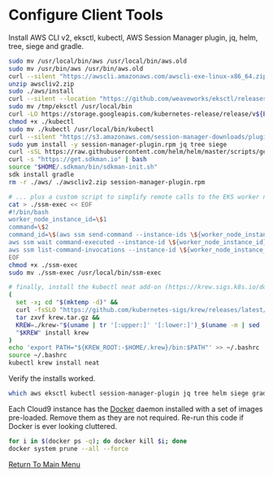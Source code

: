 # Configure Client Tools

Install AWS CLI v2, eksctl, kubectl, AWS Session Manager plugin, jq, helm, tree, siege and gradle.
```bash
sudo mv /usr/local/bin/aws /usr/local/bin/aws.old
sudo mv /usr/bin/aws /usr/bin/aws.old
curl --silent "https://awscli.amazonaws.com/awscli-exe-linux-x86_64.zip" -o "awscliv2.zip"
unzip awscliv2.zip
sudo ./aws/install
curl --silent --location "https://github.com/weaveworks/eksctl/releases/latest/download/eksctl_$(uname -s)_amd64.tar.gz" | tar xz -C /tmp
sudo mv /tmp/eksctl /usr/local/bin
curl -LO https://storage.googleapis.com/kubernetes-release/release/v${EKS_K8S_VERSION}.0/bin/linux/amd64/kubectl
chmod +x ./kubectl
sudo mv ./kubectl /usr/local/bin/kubectl
curl --silent "https://s3.amazonaws.com/session-manager-downloads/plugin/latest/linux_64bit/session-manager-plugin.rpm" -o "session-manager-plugin.rpm"
sudo yum install -y session-manager-plugin.rpm jq tree siege
curl -sSL https://raw.githubusercontent.com/helm/helm/master/scripts/get-helm-3 | bash
curl -s "https://get.sdkman.io" | bash
source "$HOME/.sdkman/bin/sdkman-init.sh"
sdk install gradle
rm -r ./aws/ ./awscliv2.zip session-manager-plugin.rpm

# ... plus a custom script to simplify remote calls to the EKS worker nodes via SSM
cat > ./ssm-exec << EOF
#!/bin/bash
worker_node_instance_id=\$1
command=\$2
command_id=\$(aws ssm send-command --instance-ids \${worker_node_instance_id} --document-name "AWS-RunShellScript" --parameters commands="\${command}" --output text --query Command.CommandId)
aws ssm wait command-executed --instance-id \${worker_node_instance_id} --command-id \${command_id}
aws ssm list-command-invocations --instance-id \${worker_node_instance_id} --command-id \${command_id} --details --output text --query CommandInvocations[0].CommandPlugins[0].Output
EOF
chmod +x ./ssm-exec
sudo mv ./ssm-exec /usr/local/bin/ssm-exec

# finally, install the kubectl neat add-on (https://krew.sigs.k8s.io/docs/user-guide/setup/install/ | https://github.com/itaysk/kubectl-neat)
(
  set -x; cd "$(mktemp -d)" &&
  curl -fsSLO "https://github.com/kubernetes-sigs/krew/releases/latest/download/krew.tar.gz" &&
  tar zxvf krew.tar.gz &&
  KREW=./krew-"$(uname | tr '[:upper:]' '[:lower:]')_$(uname -m | sed -e 's/x86_64/amd64/' -e 's/arm.*$/arm/')" &&
  "$KREW" install krew
)
echo 'export PATH="${KREW_ROOT:-$HOME/.krew}/bin:$PATH"' >> ~/.bashrc
source ~/.bashrc
kubectl krew install neat
```

Verify the installs worked.
```bash
which aws eksctl kubectl session-manager-plugin jq tree helm siege gradle ssm-exec
```

Each Cloud9 instance has the [Docker](https://en.wikipedia.org/wiki/Docker_(software)) daemon installed with a set of images pre-loaded. Remove them as they are not required. Re-run this code if Docker is ever looking cluttered.
```bash
for i in $(docker ps -q); do docker kill $i; done
docker system prune --all --force
```

[Return To Main Menu](/README.md)
